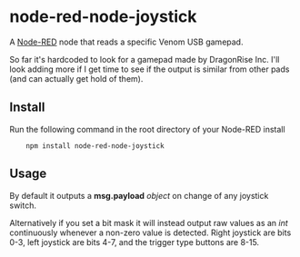 node-red-node-joystick
======================

A <a href="http://nodered.org" target="_new">Node-RED</a> node that reads a specific
Venom USB gamepad.

So far it's hardcoded to look for a gamepad made by DragonRise Inc. I'll look adding more if I get 
time to see if the output is similar from other pads (and can actually get hold of them).

Install
-------

Run the following command in the root directory of your Node-RED install

        npm install node-red-node-joystick

Usage
-----

By default it outputs a **msg.payload** *object* on change of any joystick switch.

Alternatively if you set a bit mask it will instead output raw values as an *int* continuously whenever a non-zero value is detected.
Right joystick are bits 0-3, left joystick are bits 4-7, and the trigger type buttons are 8-15.
